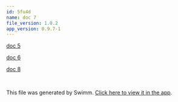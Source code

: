 ```yaml
---
id: 5fu4d
name: doc 7
file_version: 1.0.2
app_version: 0.9.7-1
---
```


[doc 5](doc-5.pmyb0.sw.md)

[doc 6](doc-6.5zzql.sw.md)

[doc 8](doc-8.cu8kr.sw.md)





<br/>

This file was generated by Swimm. [Click here to view it in the app](http://localhost:5000/repos/Z2l0aHViJTNBJTNBbW9kLXByb2dyZXNzaW9uLXN5c3RlbSUzQSUzQW1hb3pTd2ltbQ==/docs/5fu4d).